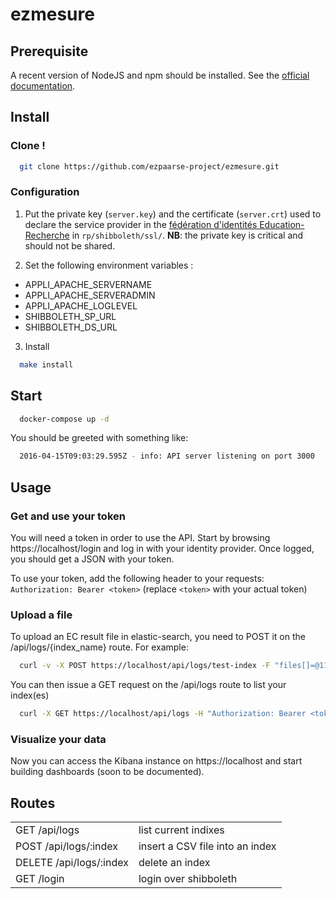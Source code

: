 # ezmesure

## Prerequisite
A recent version of NodeJS and npm should be installed.
See the [official documentation](https://nodejs.org/en/download/package-manager/).

## Install

### Clone !

```bash
  git clone https://github.com/ezpaarse-project/ezmesure.git
```

### Configuration

1) Put the private key (``server.key``) and the certificate (``server.crt``) used to declare the service provider in the [fédération d'identités Education-Recherche](https://federation.renater.fr/registry?action=get_all) in ``rp/shibboleth/ssl/``.
**NB**: the private key is critical and should not be shared.

2) Set the following environment variables :
- APPLI_APACHE_SERVERNAME
- APPLI_APACHE_SERVERADMIN
- APPLI_APACHE_LOGLEVEL
- SHIBBOLETH_SP_URL
- SHIBBOLETH_DS_URL

3) Install
```bash
  make install
```

## Start
```bash
  docker-compose up -d
```

You should be greeted with something like:
```bash
  2016-04-15T09:03:29.595Z - info: API server listening on port 3000
```

## Usage

### Get and use your token

You will need a token in order to use the API. Start by browsing https://localhost/login and log in with your identity provider. Once logged, you should get a JSON with your token.

To use your token, add the following header to your requests: `Authorization: Bearer <token>` (replace `<token>` with your actual token)

### Upload a file

To upload an EC result file in elastic-search, you need to POST it on the /api/logs/{index_name} route. For example:
```bash
  curl -v -X POST https://localhost/api/logs/test-index -F "files[]=@114ee1d0_2016-03-31_10h53.job-ecs.csv" -H "Authorization: Bearer <token>"
```

You can then issue a GET request on the /api/logs route to list your index(es)
```bash
  curl -X GET https://localhost/api/logs -H "Authorization: Bearer <token>"
```

### Visualize your data

Now you can access the Kibana instance on https://localhost and start building dashboards (soon to be documented).

## Routes
<table>
<tbody>
  <tr>
    <td>GET /api/logs</td>
    <td>list current indixes</td>
  </tr>
  <tr>
    <td>POST /api/logs/:index</td>
    <td>insert a CSV file into an index</td>
  </tr>
  <tr>
    <td>DELETE /api/logs/:index</td>
    <td>delete an index</td>
  </tr>
  <tr>
    <td>GET /login</td>
    <td>login over shibboleth</td>
  </tr>
</tbody>
</table>
